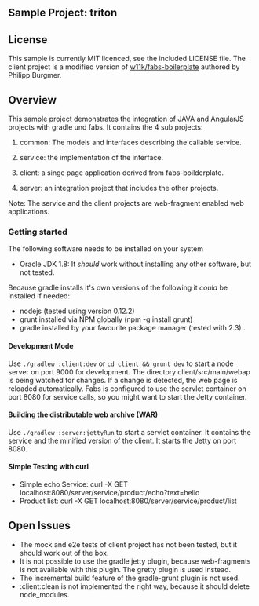 ## Sample Project: triton

## License

This sample is currently MIT licenced, see the included LICENSE file. The client project is a modified version of 
[w11k/fabs-boilerplate](https://github.com/w11k/fabs-boilerplate) authored by Philipp Burgmer. 

## Overview
This sample project demonstrates the integration of JAVA and AngularJS projects with gradle und fabs.
It contains the 4 sub projects:

1. common: The models and interfaces describing the callable service.

2. service: the implementation of the interface. 

3. client: a singe page application derived from fabs-boilderplate.

4. server: an integration project that includes the other projects.


Note: The service and the client projects are web-fragment enabled web applications.

### Getting started

The following software needs to be installed on your system

- Oracle JDK 1.8: It _should_ work without installing any other software, but not tested. 

Because gradle installs it's own versions of the following it _could_ be installed if needed:

- nodejs (tested using version 0.12.2)
- grunt installed via NPM globally (npm -g install grunt)
- gradle installed by your favourite package manager (tested with 2.3) .


#### Development Mode

Use `./gradlew :client:dev` or `cd client && grunt dev` to start a node server on port 9000 for development. The directory 
client/src/main/webap is being watched for changes. If a change is detected, the web page is reloaded automatically.
Fabs is configured to use the servlet container on port 8080 for service calls, so you might want to start the Jetty container.

#### Building the distributable web archive (WAR)
Use `./gradlew :server:jettyRun` to start a servlet container. It contains the service and the minified version of
the client. It starts the Jetty on port 8080.

 
#### Simple Testing with curl  
* Simple echo Service: curl -X GET localhost:8080/server/service/product/echo?text=hello
* Product list: curl -X GET localhost:8080/server/service/product/list

## Open Issues

* The mock and e2e tests of client project has not been tested, but it should work out of the box.
* It is not possible to use the gradle jetty plugin, because web-fragments is not available with this plugin. The gretty
  plugin is used instead.
* The incremental build feature of the gradle-grunt plugin is not used.
* :client:clean is not implemented the right way, because it should delete node_modules. 


         
